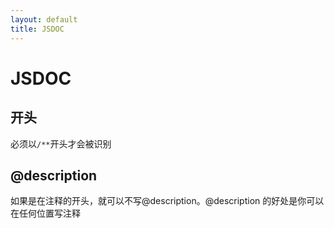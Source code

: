 ```yaml
---
layout: default
title: JSDOC
---
```


# JSDOC

## 开头

必须以`/**`开头才会被识别

## @description

如果是在注释的开头，就可以不写@description。@description 的好处是你可以在任何位置写注释

##
